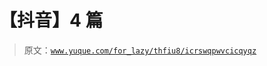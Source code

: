 # 【抖音】4 篇

> 原文：[`www.yuque.com/for_lazy/thfiu8/icrswqpwvcicqyqz`](https://www.yuque.com/for_lazy/thfiu8/icrswqpwvcicqyqz)

